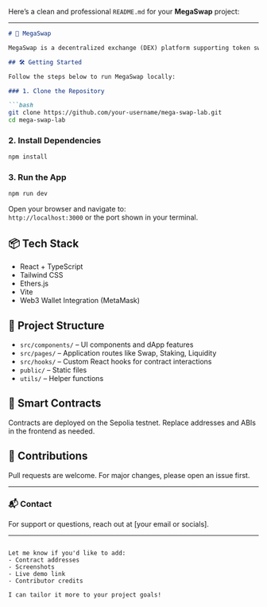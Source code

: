 Here’s a clean and professional `README.md` for your **MegaSwap** project:

---

```markdown
# 🚀 MegaSwap

MegaSwap is a decentralized exchange (DEX) platform supporting token swaps, liquidity pools, staking, and governance — built with modern Web3 tools.

## 🛠 Getting Started

Follow the steps below to run MegaSwap locally:

### 1. Clone the Repository

```bash
git clone https://github.com/your-username/mega-swap-lab.git
cd mega-swap-lab
```

### 2. Install Dependencies

```bash
npm install
```

### 3. Run the App

```bash
npm run dev
```

Open your browser and navigate to:  
`http://localhost:3000` or the port shown in your terminal.

## 📦 Tech Stack

- React + TypeScript
- Tailwind CSS
- Ethers.js
- Vite
- Web3 Wallet Integration (MetaMask)

## 📁 Project Structure

- `src/components/` – UI components and dApp features
- `src/pages/` – Application routes like Swap, Staking, Liquidity
- `src/hooks/` – Custom React hooks for contract interactions
- `public/` – Static files
- `utils/` – Helper functions

## 🔐 Smart Contracts

Contracts are deployed on the Sepolia testnet. Replace addresses and ABIs in the frontend as needed.

## 🤝 Contributions

Pull requests are welcome. For major changes, please open an issue first.

---

### 📬 Contact

For support or questions, reach out at [your email or socials].

---

```

Let me know if you'd like to add:
- Contract addresses
- Screenshots
- Live demo link
- Contributor credits

I can tailor it more to your project goals!
